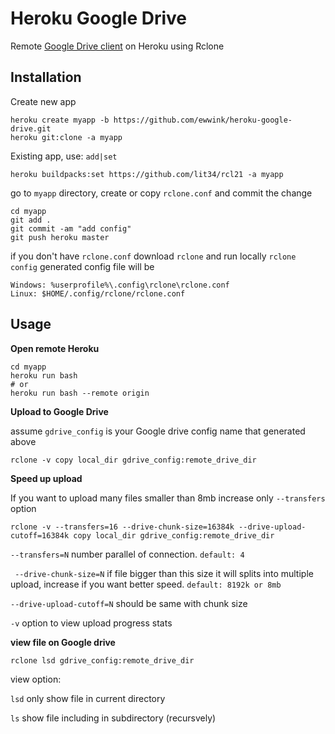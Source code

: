 

# Heroku Google Drive
Remote [Google Drive client](https://github.com/lit34/rcl21) on Heroku using Rclone

## Installation
Create new app

```
heroku create myapp -b https://github.com/ewwink/heroku-google-drive.git
heroku git:clone -a myapp
```

Existing app, use: `add|set`

```
heroku buildpacks:set https://github.com/lit34/rcl21 -a myapp
```

go to `myapp` directory, create or copy `rclone.conf` and commit the change

```
cd myapp
git add .
git commit -am "add config"
git push heroku master
```
if you don't have `rclone.conf` download `rclone` and run locally `rclone config` generated config file will be

```
Windows: %userprofile%\.config\rclone\rclone.conf
Linux: $HOME/.config/rclone/rclone.conf
```
## Usage
**Open remote Heroku**
```
cd myapp
heroku run bash
# or
heroku run bash --remote origin
```

**Upload to Google Drive**

assume `gdrive_config` is your Google drive config name that generated above 
```
rclone -v copy local_dir gdrive_config:remote_drive_dir
```

**Speed up upload**

If you want to upload many files smaller than 8mb increase only `--transfers` option

```
rclone -v --transfers=16 --drive-chunk-size=16384k --drive-upload-cutoff=16384k copy local_dir gdrive_config:remote_drive_dir
 ```
`--transfers=N`  number parallel of connection. `default: 4`

` --drive-chunk-size=N` if file bigger than this size it will splits into multiple upload, increase if you want better speed. `default: 8192k or 8mb`

`--drive-upload-cutoff=N` should be same with chunk size

`-v` option to view upload progress stats 

**view file on Google drive**
```
rclone lsd gdrive_config:remote_drive_dir
```
view option:

`lsd` only show file in current directory

`ls` show file including in subdirectory (recursvely)

